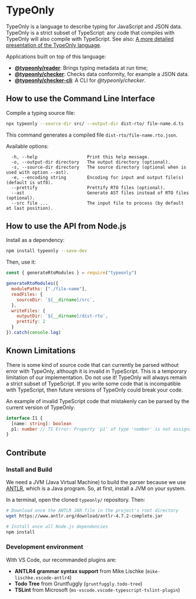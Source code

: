 # TypeOnly

TypeOnly is a language to describe typing for JavaScript and JSON data. TypeOnly is a strict subset of TypeScript: any code that compiles with TypeOnly will also compile with TypeScript. See also: [A more detailed presentation of the TypeOnly language](https://github.com/tomko-team/typeonly/blob/master/typeonly-language.md).

Applications built on top of this language:

* [**@typeonly/reader**](https://github.com/tomko-team/typeonly-reader): Brings typing metadata at run time;
* [**@typeonly/checker**](https://github.com/tomko-team/typeonly-checker): Checks data conformity, for example a JSON data.
* [**@typeonly/checker-cli**](https://github.com/tomko-team/typeonly-checker-cli): A CLI for _@typeonly/checker_.

## How to use the Command Line Interface

Compile a typing source file:

```sh
npx typeonly --source-dir src/ --output-dir dist-rto/ file-name.d.ts
```

This command generates a compiled file `dist-rto/file-name.rto.json`.

Available options:

```
  -h, --help                   Print this help message.
  -o, --output-dir directory   The output directory (optional).
  -s, --source-dir directory   The source directory (optional when is used with option --ast).
  -e, --encoding string        Encoding for input and output file(s) (default is utf8).
  --prettify                   Prettify RTO files (optional).
  --ast                        Generate AST files instead of RTO files (optional).
  --src file ...               The input file to process (by default at last position).
```

## How to use the API from Node.js

Install as a dependency:

```sh
npm install typeonly --save-dev
```

Then, use it:

```js
const { generateRtoModules } = require("typeonly")

generateRtoModules({
  modulePaths: ["./file-name"],
  readFiles: {
    sourceDir: `${__dirname}/src`,
  },
  writeFiles: {
    outputDir: `${__dirname}/dist-rto`,
    prettify: 2
  }
}).catch(console.log)
```

## Known Limitations

There is some kind of source code that can currently be parsed without error with TypeOnly, although it is invalid in TypeScript. This is a temporary limitation of our implementation. Do not use it! TypeOnly will always remain a strict subset of TypeScript. If you write some code that is incompatible with TypeScript, then future versions of TypeOnly could break your code.

An example of invalid TypeScript code that mistakenly can be parsed by the current version of TypeOnly:

```ts
interface I1 {
  [name: string]: boolean
  p1: number // TS Error: Property 'p1' of type 'number' is not assignable to string index type 'boolean'.
}
```

## Contribute

### Install and Build

We need a JVM (Java Virtual Machine) to build the parser because we use [ANTLR](https://www.antlr.org/), which is a Java program. So, at first, install a JVM on your system.

In a terminal, open the cloned `typeonly/` repository. Then:

```sh
# Download once the ANTLR JAR file in the project's root directory
wget https://www.antlr.org/download/antlr-4.7.2-complete.jar

# Install once all Node.js dependencies
npm install
```

### Development environment

With VS Code, our recommanded plugins are:

- **ANTLR4 grammar syntax support** from Mike Lischke (`mike-lischke.vscode-antlr4`)
- **Todo Tree** from Gruntfuggly (`gruntfuggly.todo-tree`)
- **TSLint** from Microsoft (`ms-vscode.vscode-typescript-tslint-plugin`)
